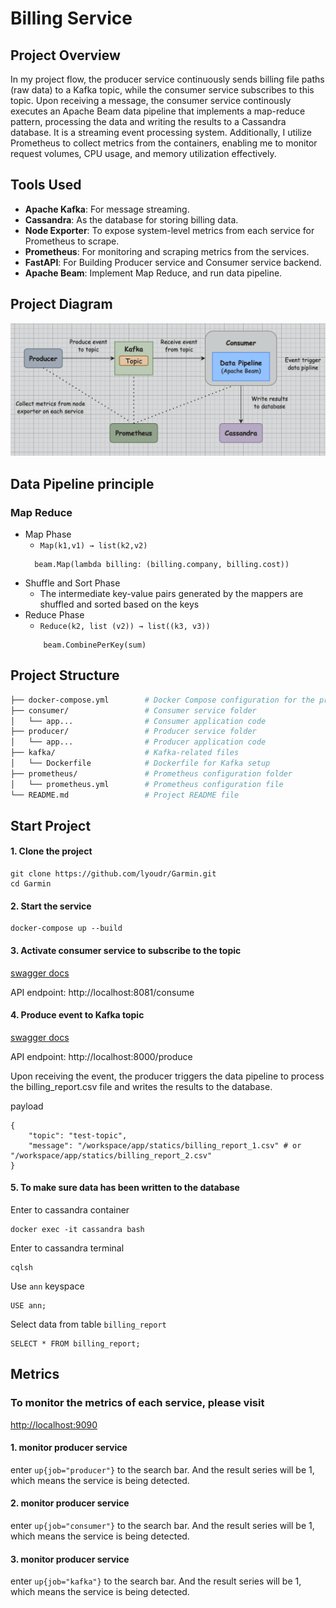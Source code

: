 # Billing Service

## Project Overview

In my project flow, the producer service continuously sends billing file paths (raw data) to a Kafka topic, while the consumer service subscribes to this topic. Upon receiving a message, the consumer service continously executes an Apache Beam data pipeline that implements a map-reduce pattern, processing the data and writing the results to a Cassandra database. It is a streaming event processing system. Additionally, I utilize Prometheus to collect metrics from the containers, enabling me to monitor request volumes, CPU usage, and memory utilization effectively.

## Tools Used
- **Apache Kafka**: For message streaming.
- **Cassandra**: As the database for storing billing data.
- **Node Exporter**: To expose system-level metrics from each service for Prometheus to scrape.
- **Prometheus**: For monitoring and scraping metrics from the services.
- **FastAPI**: For Building Producer service and Consumer service backend.
- **Apache Beam**: Implement Map Reduce, and run data pipeline.

## Project Diagram
![link](https://github.com/lyoudr/Garmin/blob/main/structure.png)


## Data Pipeline principle
### Map Reduce

- Map Phase
    - `Map(k1,v1) → list(k2,v2)`
    ```
      beam.Map(lambda billing: (billing.company, billing.cost))  
    ```
- Shuffle and Sort Phase 
    - The intermediate key-value pairs generated by the mappers are shuffled and sorted based on the keys
- Reduce Phase
    - `Reduce(k2, list (v2)) → list((k3, v3))`
    ```
        beam.CombinePerKey(sum)
    ```

## Project Structure

```bash
├── docker-compose.yml        # Docker Compose configuration for the project
├── consumer/                 # Consumer service folder
│   └── app...                # Consumer application code
├── producer/                 # Producer service folder
│   └── app...                # Producer application code
├── kafka/                    # Kafka-related files
│   └── Dockerfile            # Dockerfile for Kafka setup
├── prometheus/               # Prometheus configuration folder
│   └── prometheus.yml        # Prometheus configuration file
└── README.md                 # Project README file         
```

## Start Project
#### 1. Clone the project
```
git clone https://github.com/lyoudr/Garmin.git
cd Garmin
```
#### 2. Start the service
```
docker-compose up --build
```
#### 3. Activate consumer service to subscribe to the topic
[swagger docs](http://localhost:8081/docs)

API endpoint: http://localhost:8081/consume


#### 4. Produce event to Kafka topic
[swagger docs](http://localhost:8000/docs)

API endpoint: http://localhost:8000/produce


Upon receiving the event, the producer triggers the data pipeline to process the billing_report.csv file and writes the results to the database.

payload
```
{
    "topic": "test-topic",
    "message": "/workspace/app/statics/billing_report_1.csv" # or "/workspace/app/statics/billing_report_2.csv"
}
```

#### 5. To make sure data has been written to the database 
Enter to cassandra container
```
docker exec -it cassandra bash
```
Enter to cassandra terminal
```
cqlsh
```
Use `ann` keyspace
```
USE ann;
```
Select data from table `billing_report`
```
SELECT * FROM billing_report;
```

## Metrics

### To monitor the metrics of each service, please visit 
[http://localhost:9090](http://localhost:9090)

#### 1. monitor producer service
enter
`up{job="producer"}` to the search bar.
And the result series will be 1, which means the service is being detected.

#### 2. monitor producer service
enter
`up{job="consumer"}` to the search bar.
And the result series will be 1, which means the service is being detected.

#### 3. monitor producer service
enter
`up{job="kafka"}` to the search bar.
And the result series will be 1, which means the service is being detected.
